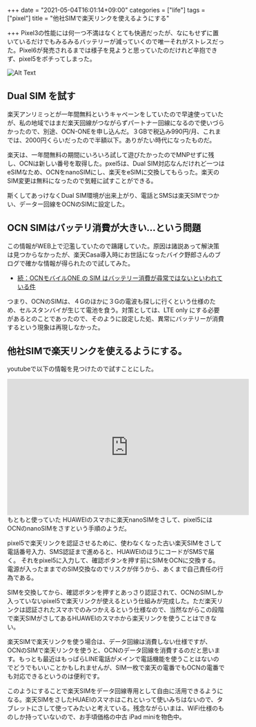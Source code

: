+++
date = "2021-05-04T16:01:14+09:00"
categories = ["life"]
tags = ["pixel"]
title = "他社SIMで楽天リンクを使えるようにする"

+++
Pixel3の性能には何一つ不満はなくとても快適だったが、なにもせずに置いているだけでもみるみるバッテリーが減っていくので唯一それがストレスだった。Pixel6が発売されるまでは様子を見ようと思っていたのだけれど辛抱できず、pixel5をポチってしまった。

![Alt Text](https://live.staticflickr.com/65535/52278392878_01d66478d9_z.jpg) 

## Dual SIM を試す

楽天アンリミっとが一年間無料というキャペーンをしていたので早速使っていたが、私の地域ではまだ楽天回線がつながらずパートナー回線になるので使いづらかったので、別途、OCN-ONEを申し込んだ。３GBで税込み990円/月、これまでは、2000円くらいだったので半額以下。ありがたい時代になったものだ。

楽天は、一年間無料の期間にいろいろ試して遊びたかったのでMNPせずに残し、OCNは新しい番号を取得した。pxel5は、Dual SIM対応なんだけれど一つはeSIMなため、OCNをnanoSIMにし、楽天をeSIMに交換してもらった。楽天のSIM変更は無料になったので気軽に試すことができる。

斯くしてあっけなくDual SIM環境が出来上がり、電話とSMSは楽天SIMでつかい、データー回線をOCNのSIMに設定した。

## OCN SIMはバッテリ消費が大きい…という問題

この情報がWEB上で氾濫していたので躊躇していた。原因は諸説あって解決策は見つからなかったが、楽天Casa導入時にお世話になったバイク野郎さんのブログで確かな情報が得られたので試してみた。

- [続：OCNモバイルONE の SIM はバッテリー消費が尋常ではないといわれている件](https://bike8615.blogspot.com/2020/10/ocnone-sim.html) 

つまり、OCNのSIMは、４Gのほかに３Gの電波も探しに行くという仕様のため、セルスタンバイが生じて電池を食う。対策としては、LTE only にする必要があるとのことであったので、そのように設定した処、異常にバッテリーが消費するという現象は再現しなかった。

## 他社SIMで楽天リンクを使えるようにする。

youtubeで以下の情報を見つけたので試すことにした。

<iframe width="560" height="315" src="https://www.youtube.com/embed/j9_fD-gW7oc" title="YouTube video player" frameborder="0" allow="accelerometer; autoplay; clipboard-write; encrypted-media; gyroscope; picture-in-picture" allowfullscreen></iframe>

<br>  
もともと使っていた HUAWEIのスマホに楽天nanoSIMをさして、pixel5にはOCNのnanoSIMをさすという手順のようだ。

pixel5で楽天リンクを認証させるために、使わなくなった古い楽天SIMをさして電話番号入力、SMS認証まで進めると、HUAWEIのほうにコードがSMSで届く。
それをpixel5に入力して、確認ボタンを押す前にSIMをOCNに交換する。電源が入ったままでのSIM交換なのでリスクが伴うから、あくまで自己責任の行為である。

SIMを交換してから、確認ボタンを押すとあっさり認証されて、OCNのSIMしか入っていないpixel5で楽天リンクが使えるという仕組みが完成した。ただ楽天リンクは認証されたスマホでのみつかえるという仕様なので、当然ながらこの段階で楽天SIMがさしてあるHUAWEIのスマホから楽天リンクを使うことはできない。

楽天SIMで楽天リンクを使う場合は、データ回線は消費しない仕様ですが、OCNのSIMで楽天リンクを使うと、OCNのデータ回線を消費するのだと思います。もっとも最近はもっぱらLINE電話がメインで電話機能を使うことはないのでどうでもいいことかもしれませんが、SIM一枚で楽天の電番でもOCNの電番でも対応できるというのは便利です。

このようにすることで楽天SIMをデータ回線専用として自由に活用できるようになる。楽天SIMをさしたHUAEIのスマホはこれといって使いみちはないので、タブレットにさして使ってみたいと考えている。残念ながらいまは、WiFi仕様のものしか持っていないので、お手頃価格の中古 iPad miniを物色中。



